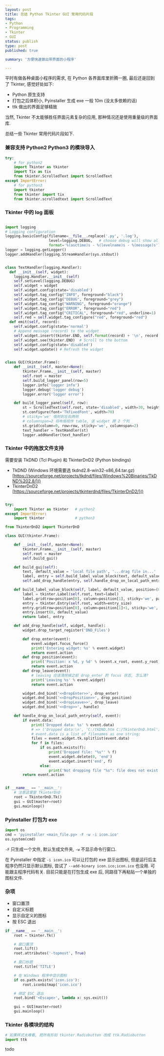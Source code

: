 ```yaml
---
layout: post
title: 总结 Python Tkinter GUI 常用代码片段
tags:
- Python
- Programming
- Tkinter
- GUI
status: publish
type: post
published: true

summary: '方便快速做出带界面的小程序'

---
```



平时有做各种桌面小程序的需求, 在 Python 各界面库里折腾一圈, 最后还是回到了 Tkinter, 感觉好处如下:

- Python 原生支持
- 打包之后体积小, Pyinstaller 生成 exe 一般 10m (没太多依赖的话)
- ttk 做出的界面足够精致

当然, Tkinter 不太能够胜任界面元素复杂的应用, 那种情况还是使用重量级的界面库. 

总结一些 Tkinter 常用代码片段如下.


### 兼容支持 Python2 Python3 的模块导入

```python
try:
    # for python2
    import Tkinter as tkinter  
    import Tix as tix
    from tkinter.ScrolledText import ScrolledText
except ImportError:
    # for python3
    import tkinter              
    from tkinter import tix
    from tkinter.scrolledtext import ScrolledText
```


### Tkinter 中的 log 面板

```python

import logging
# Logging configuration
logging.basicConfig(filename=__file__.replace('.py', '.log'),
                    level=logging.DEBUG,   # choose debug will show all logs
                    format='%(asctime)s - %(levelname)s - %(message)s')
logger = logging.getLogger()
logger.addHandler(logging.StreamHandler(sys.stdout))


class TextHandler(logging.Handler):
  def __init__(self, widget):
    logging.Handler.__init__(self)
    self.setLevel(logging.DEBUG)
    self.widget = widget
    self.widget.config(state='disabled')
    self.widget.tag_config("INFO", foreground="black")
    self.widget.tag_config("DEBUG", foreground="grey")
    self.widget.tag_config("WARNING", foreground="orange")
    self.widget.tag_config("ERROR", foreground="red")
    self.widget.tag_config("CRITICAL", foreground="red", underline=1)
    self.red = self.widget.tag_configure("red", foreground="red")
  def emit(self, record):
    self.widget.config(state='normal')
    # Append message (record) to the widget
    self.widget.insert(tkinter.END, self.format(record) + '\n', record.levelname)
    self.widget.see(tkinter.END)  # Scroll to the bottom
    self.widget.config(state='disabled')
    self.widget.update() # Refresh the widget


class GUI(tkinter.Frame):
    def __init__(self, master=None):
        tkinter.Frame.__init__(self, master)
        self.root = master
        self.build_logger_panel(row=5)
        logger.info('logger info')
        logger.debug('logger debug')
        logger.error('logger error')

    def build_logger_panel(self, row):
        st = ScrolledText(self.root, state='disabled', width=30, height=20)
        st.configure(font='TkFixedFont', width=70)
        # sticky='we' 吸附到左右两侧
        # columnspan=2 将布局视作 table, 该 widget 跨 2 个列
        st.grid(column=0, row=row, sticky='we', columnspan=2)
        text_handler = TextHandler(st)
        logger.addHandler(text_handler)
```




### Tkinter 中的拖放文件支持

需要安装 TkDND (Tcl Plugin) 和 TkinterDnD2 (Python bindings)

- TkDND (Windows 环境需要选 tkdnd2.8-win32-x86_64.tar.gz) [https://sourceforge.net/projects/tkdnd/files/Windows%20Binaries/TkDND%202.8/]()
- TkinterDnD2 [https://sourceforge.net/projects/tkinterdnd/files/TkinterDnD2/]()

```python

try:
    import Tkinter as tkinter   # python2
except ImportError:
    import tkinter              # python3

from TkinterDnD2 import TkinterDnD

class GUI(tkinter.Frame):

    def __init__(self, master=None):
        tkinter.Frame.__init__(self, master)
        self.root = master
        self.build_gui()

    def build_gui(self):
        text, default_value = 'local file path', '...drag file in...'
        label, entry = self.build_label_value_block(text, default_value, position=(0, 0))
        self.add_drop_handle(entry, self.handle_drop_on_local_path_entry) # 给 widget 添加拖放方法

    def build_label_value_block(self, label, default_value, position=(0, 0), entry_size=20):
        label = tkinter.Label(self.root, text=label)
        label.grid(row=position[0], column=position[1], sticky='we', padx=3, pady=1)
        entry = tkinter.Entry(self.root, width=entry_size)
        entry.grid(row=position[0], column=position[1]+1, sticky='we', padx=3, pady=1)
        entry.insert(0, default_value)
        return label, entry

    def add_drop_handle(self, widget, handle):
        widget.drop_target_register('DND_Files')

        def drop_enter(event):
            event.widget.focus_force()
            print('Entering widget: %s' % event.widget)
            return event.action
        def drop_position(event):
            print('Position: x %d, y %d' % (event.x_root, event.y_root))
            return event.action
        def drop_leave(event):
            # leaving 应该清除掉之前 drop_enter 的 focus 状态, 怎么清?
            print('Leaving %s' % event.widget)
            return event.action

        widget.dnd_bind('<<DropEnter>>', drop_enter)
        widget.dnd_bind('<<DropPosition>>', drop_position)
        widget.dnd_bind('<<DropLeave>>', drop_leave)
        widget.dnd_bind('<<Drop>>', handle)

    def handle_drop_on_local_path_entry(self, event):
        if event.data:
            print('Dropped data: %s' % event.data)
            # => ('Dropped data:\n', 'C:/tkDND.htm C:/TkinterDnD.html')
            # event.data is a list of filenames as one string;
            files = event.widget.tk.splitlist(event.data)
            for f in files:
                if os.path.exists(f):
                    print('Dropped file: "%s"' % f)
                    event.widget.delete(0, 'end')
                    event.widget.insert('end', f)
                else:
                    print('Not dropping file "%s": file does not exist.' % f)
        return event.action


if __name__ == '__main__':
    # 注意这里是 TkinterDnD
    root = TkinterDnD.Tk()
    gui = GUI(master=root)
    gui.mainloop()

```



### Pyinstaller 打包为 exe

```python
import os
cmd = 'pyinstaller <main_file.py> -F -w -i icon.ico'
os.system(cmd)
```

`-F` 只生成一个文件, 默认生成文件夹, `-w` 不显示命令行窗口.

在 Pyinstaller 中指定 `-i icon.ico` 可以让打包的 exe 显示出图标, 但是运行后主程序仍然只显示默认图标, 尝试了 `--add-binary icon.ico;icon.ico` 也没用. 可能跟主程序代码有关. 目前只能是在打包生成 exe 后, 同路径下再粘贴一个单独的图标文件.



### 杂项

- 窗口置顶
- 自定义标题
- 显示自定义的图标
- 按 ESC 退出

```python
if __name__ == '__main__':
    root = tkinter.Tk()

    # 窗口置顶
    root.lift()                         
    root.attributes('-topmost', True)

    # 窗口标题
    root.title('TITLE')

    # 在 Windows 程序中显示图标
    if os.path.exists('icon.ico'):
        root.iconbitmap('icon.ico')

    # 绑定 ESC 退出
    root.bind('<Escape>', lambda x: sys.exit())

    gui = GUI(master=root)
    gui.mainloop()
```


### Tkinter 各模块的结构

```python
# 如果样式太难看, 把所有形如 tkinter.Radiobutton 改成 ttk.Radiobutton
import ttk
```

todo
















































